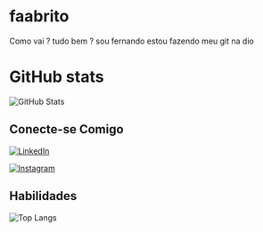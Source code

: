 # faabrito
Como vai ? tudo bem ? sou fernando estou fazendo meu git na dio

# GitHub stats
![GitHub Stats](https://github-readme-stats.vercel.app/api?username=SEUUSERNAME&theme=transparent&bg_color=000&border_color=30A3DC&show_icons=true&icon_color=30A3DC&title_color=E94D5F&text_color=FFF)


## Conecte-se Comigo
[![LinkedIn](https://img.shields.io/badge/LinkedIn-0077B5?style=for-the-badge&logo=linkedin&logoColor=white)](https://www.linkedin.com/in/fernando-brito-6274a8201/)

[![Instagram](https://img.shields.io/badge/-Instagram-%23E4405F?style=for-the-badge&logo=instagram&logoColor=white)](https://www.instagram.com/fernandoaabrito/)

## Habilidades

![Top Langs](https://github-readme-stats-git-masterrstaa-rickstaa.vercel.app/api/top-langs/?username=faabrito&bg_color=000&border_color=30A3DC&title_color=E94D5F&text_color=FFF)

